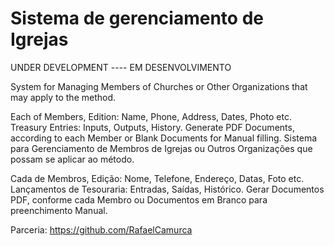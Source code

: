 # Sistema de gerenciamento de Igrejas

UNDER DEVELOPMENT ---- EM DESENVOLVIMENTO

System for Managing Members of Churches or Other Organizations that may apply to the method.

Each of Members, Edition: Name, Phone, Address, Dates, Photo etc.
Treasury Entries: Inputs, Outputs, History.
Generate PDF Documents, according to each Member or Blank Documents for Manual filling.
Sistema para Gerenciamento de Membros de Igrejas ou Outros Organizações que possam se aplicar ao método.

Cada de Membros, Edição: Nome, Telefone, Endereço, Datas, Foto etc.
Lançamentos de Tesouraria: Entradas, Saídas, Histórico.
Gerar Documentos PDF, conforme cada Membro ou Documentos em Branco para preenchimento Manual.


Parceria: https://github.com/RafaelCamurca

